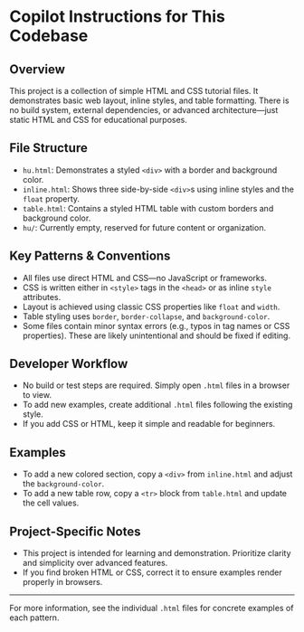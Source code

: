 # Copilot Instructions for This Codebase

## Overview
This project is a collection of simple HTML and CSS tutorial files. It demonstrates basic web layout, inline styles, and table formatting. There is no build system, external dependencies, or advanced architecture—just static HTML and CSS for educational purposes.

## File Structure
- `hu.html`: Demonstrates a styled `<div>` with a border and background color.
- `inline.html`: Shows three side-by-side `<div>`s using inline styles and the `float` property.
- `table.html`: Contains a styled HTML table with custom borders and background color.
- `hu/`: Currently empty, reserved for future content or organization.

## Key Patterns & Conventions
- All files use direct HTML and CSS—no JavaScript or frameworks.
- CSS is written either in `<style>` tags in the `<head>` or as inline `style` attributes.
- Layout is achieved using classic CSS properties like `float` and `width`.
- Table styling uses `border`, `border-collapse`, and `background-color`.
- Some files contain minor syntax errors (e.g., typos in tag names or CSS properties). These are likely unintentional and should be fixed if editing.

## Developer Workflow
- No build or test steps are required. Simply open `.html` files in a browser to view.
- To add new examples, create additional `.html` files following the existing style.
- If you add CSS or HTML, keep it simple and readable for beginners.

## Examples
- To add a new colored section, copy a `<div>` from `inline.html` and adjust the `background-color`.
- To add a new table row, copy a `<tr>` block from `table.html` and update the cell values.

## Project-Specific Notes
- This project is intended for learning and demonstration. Prioritize clarity and simplicity over advanced features.
- If you find broken HTML or CSS, correct it to ensure examples render properly in browsers.

---
For more information, see the individual `.html` files for concrete examples of each pattern.
